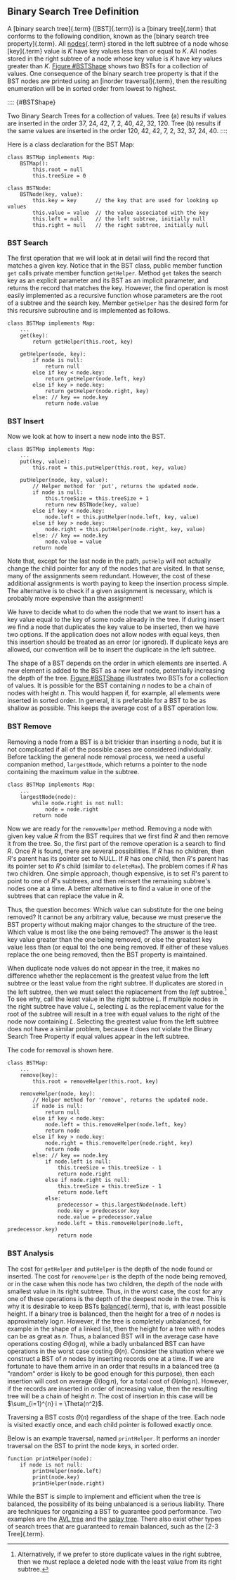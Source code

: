 
## Binary Search Tree Definition

A [binary search tree]{.term}
([BST]{.term}) is a
[binary tree]{.term} that conforms to the
following condition, known as the
[binary search tree property]{.term}. All
[nodes](#node){.term} stored in the left subtree
of a node whose [key]{.term} value is $K$ have
key values less than or equal to $K$. All nodes stored in the right
subtree of a node whose key value is $K$ have key values greater than $K$. 
[Figure #BSTShape](#BSTShape) shows two
BSTs for a collection of values. One consequence of the binary search
tree property is that if the BST nodes are printed using an
[inorder traversal]{.term}, then the resulting enumeration will be in sorted order from
lowest to highest.

:::: {#BSTShape}
<inlineav id="BSTShapeCON" src="Binary/BSTShapeCON.js" name="Binary/BSTShapeCON" links="Binary/BSTShapeCON.css" static/>

Two Binary Search Trees for a collection of values. Tree (a) results if
values are inserted in the order 37, 24, 42, 7, 2, 40, 42, 32, 120. Tree
(b) results if the same values are inserted in the order 120, 42, 42, 7,
2, 32, 37, 24, 40.
::::

Here is a class declaration for the BST Map:

    class BSTMap implements Map:
        BSTMap():
            this.root = null
            this.treeSize = 0

    class BSTNode:
        BSTNode(key, value):
            this.key = key      // the key that are used for looking up values
            this.value = value  // the value associated with the key
            this.left = null    // the left subtree, initially null
            this.right = null   // the right subtree, initially null


### BST Search

The first operation that we will look at in detail will find the record
that matches a given key. Notice that in the BST class, public member
function `get` calls private member function `getHelper`. Method `get`
takes the search key as an explicit parameter and its BST as an implicit
parameter, and returns the record that matches the key. However, the
find operation is most easily implemented as a recursive function whose
parameters are the root of a subtree and the search key. Member
`getHelper` has the desired form for this recursive subroutine and is
implemented as follows.

    class BSTMap implements Map:
        ...
        get(key):
            return getHelper(this.root, key)

        getHelper(node, key):
            if node is null:
                return null
            else if key < node.key:
                return getHelper(node.left, key)
            else if key > node.key:
                return getHelper(node.right, key)
            else: // key == node.key
                return node.value


<inlineav id="BSTsearchCON" src="Binary/BSTsearchCON.js" name="BST Search Slideshow" links="Binary/BSTCON.css"/>

<avembed id="BSTsearchPRO" src="Binary/BSTsearchPRO.html" type="pe" name="BST Search Proficiency Exercise"/>

### BST Insert

Now we look at how to insert a new node into the BST.

    class BSTMap implements Map:
        ...
        put(key, value):
            this.root = this.putHelper(this.root, key, value)

        putHelper(node, key, value):
            // Helper method for 'put', returns the updated node.
            if node is null:
                this.treeSize = this.treeSize + 1
                return new BSTNode(key, value)
            else if key < node.key:
                node.left = this.putHelper(node.left, key, value)
            else if key > node.key:
                node.right = this.putHelper(node.right, key, value)
            else: // key == node.key
                node.value = value
            return node


<inlineav id="BSTinsertCON" src="Binary/BSTinsertCON.js" name="BST Insert Slideshow" links="Binary/BSTCON.css"/>

Note that, except for the last node in the path, `putHelp` will not
actually change the child pointer for any of the nodes that are visited.
In that sense, many of the assignments seem redundant. However, the cost
of these additional assignments is worth paying to keep the insertion
process simple. The alternative is to check if a given assignment is
necessary, which is probably more expensive than the assignment!

We have to decide what to do when the node that we want to insert has a
key value equal to the key of some node already in the tree. If during
insert we find a node that duplicates the key value to be inserted, then
we have two options. If the application does not allow nodes with equal
keys, then this insertion should be treated as an error (or ignored). If
duplicate keys are allowed, our convention will be to insert the
duplicate in the left subtree.

The shape of a BST depends on the order in which elements are inserted.
A new element is added to the BST as a new leaf node, potentially
increasing the depth of the tree. 
[Figure #BSTShape](#BSTShape) illustrates two BSTs
for a collection of values. It is possible for the BST containing $n$
nodes to be a chain of nodes with height $n$. This would happen if, for
example, all elements were inserted in sorted order. In general, it is
preferable for a BST to be as shallow as possible. This keeps the
average cost of a BST operation low.

<avembed id="BSTinsertPRO" src="Binary/BSTinsertPRO.html" type="pe" name="BST Insert Proficiency Exercise"/>

### BST Remove

Removing a node from a BST is a bit trickier than inserting a node, but
it is not complicated if all of the possible cases are considered
individually. Before tackling the general node removal process, we need
a useful companion method, `largestNode`, which returns a pointer to the
node containing the maximum value in the subtree.

    class BSTMap implements Map:
        ...
        largestNode(node):
            while node.right is not null:
                node = node.right
            return node

Now we are ready for the `removeHelper` method. Removing a node with
given key value $R$ from the BST requires that we first find $R$ and
then remove it from the tree. So, the first part of the remove operation
is a search to find $R$. Once $R$ is found, there are several
possibilities. If $R$ has no children, then $R$'s parent has its
pointer set to NULL. If $R$ has one child, then $R$'s parent has its
pointer set to $R$'s child (similar to `deleteMax`). The problem comes
if $R$ has two children. One simple approach, though expensive, is to
set $R$'s parent to point to one of $R$'s subtrees, and then reinsert
the remaining subtree's nodes one at a time. A better alternative is to
find a value in one of the subtrees that can replace the value in $R$.

Thus, the question becomes: Which value can substitute for the one being
removed? It cannot be any arbitrary value, because we must preserve the
BST property without making major changes to the structure of the tree.
Which value is most like the one being removed? The answer is the least
key value greater than the one being removed, or else the greatest key
value less than (or equal to) the one being removed. If either of these
values replace the one being removed, then the BST property is
maintained.

<inlineav id="BSTremoveCON" src="Binary/BSTremoveCON.js" name="BST remove Slideshow" links="Binary/BSTCON.css"/>

When duplicate node values do not appear in the tree, it makes no
difference whether the replacement is the greatest value from the left
subtree or the least value from the right subtree. If duplicates are
stored in the left subtree, then we must select the replacement from the
*left* subtree.[^F02a] To see why, call the least value in the right
subtree $L$. If multiple nodes in the right subtree have value $L$,
selecting $L$ as the replacement value for the root of the subtree will
result in a tree with equal values to the right of the node now
containing $L$. Selecting the greatest value from the left subtree does
not have a similar problem, because it does not violate the Binary
Search Tree Property if equal values appear in the left subtree.

[^F02a]: Alternatively, if we prefer to store duplicate values in the right
    subtree, then we must replace a deleted node with the least value
    from its right subtree.

The code for removal is shown here.

    class BSTMap:
        ...
        remove(key):
            this.root = removeHelper(this.root, key)

        removeHelper(node, key):
            // Helper method for 'remove', returns the updated node.
            if node is null:
                return null
            else if key < node.key:
                node.left = this.removeHelper(node.left, key)
                return node
            else if key > node.key:
                node.right = this.removeHelper(node.right, key)
                return node
            else: // key == node.key
                if node.left is null:
                    this.treeSize = this.treeSize - 1
                    return node.right
                else if node.right is null:
                    this.treeSize = this.treeSize - 1
                    return node.left
                else:
                    predecessor = this.largestNode(node.left)
                    node.key = predecessor.key
                    node.value = predecessor.value
                    node.left = this.removeHelper(node.left, predecessor.key)
                    return node


<avembed id="BSTremovePRO" src="Binary/BSTremovePRO.html" type="pe" name="BST Remove Proficiency Exercise"/>

### BST Analysis

The cost for `getHelper` and `putHelper` is the depth of the node found
or inserted. The cost for `removeHelper` is the depth of the node being
removed, or in the case when this node has two children, the depth of
the node with smallest value in its right subtree. Thus, in the worst
case, the cost for any one of these operations is the depth of the
deepest node in the tree. This is why it is desirable to keep BSTs
[balanced](#balanced-tree){.term}, that is, with
least possible height. If a binary tree is balanced, then the height for
a tree of $n$ nodes is approximately $\log n$. However, if the tree is
completely unbalanced, for example in the shape of a linked list, then
the height for a tree with $n$ nodes can be as great as $n$. Thus, a
balanced BST will in the average case have operations costing
$\Theta(\log n)$, while a badly unbalanced BST can have operations in
the worst case costing $\Theta(n)$. Consider the situation where we
construct a BST of $n$ nodes by inserting records one at a time. If we
are fortunate to have them arrive in an order that results in a balanced
tree (a "random" order is likely to be good enough for this purpose),
then each insertion will cost on average $\Theta(\log n)$, for a total
cost of $\Theta(n \log n)$. However, if the records are inserted in
order of increasing value, then the resulting tree will be a chain of
height $n$. The cost of insertion in this case will be
$\sum_{i=1}^{n} i = \Theta(n^2)$.

Traversing a BST costs $\Theta(n)$ regardless of the shape of the tree.
Each node is visited exactly once, and each child pointer is followed
exactly once.

Below is an example traversal, named `printHelper`. It performs an
inorder traversal on the BST to print the node keys, in sorted order.

    function printHelper(node):
        if node is not null: 
            printHelper(node.left)
            print(node.key)
            printHelper(node.right)

While the BST is simple to implement and efficient when the tree is
balanced, the possibility of its being unbalanced is a serious
liability. There are techniques for organizing a BST to guarantee good
performance. Two examples are the
[AVL tree](#the-avl-tree) and the
[splay tree](#the-splay-tree-optional). There
also exist other types of search trees that are guaranteed to remain
balanced, such as the
[2-3 Tree]{.term}.

<avembed id="BSTSumm" src="Binary/BSTSumm.html" type="ka" name="BST Question Summary"/>

